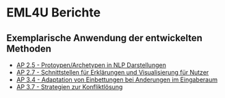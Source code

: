 # EML4U Berichte

## Exemplarische Anwendung der entwickelten Methoden

* [AP 2.5 - Protoypen/Archetypen in NLP Darstellungen](2021/AP2.5/README.md)
* [AP 2.7 - Schnittstellen für Erklärungen und Visualisierung für Nutzer](2021/AP2.7/README.md)
* [AP 3.4 - Adaptation von Einbettungen bei Anderungen im Eingaberaum](2021/AP3.4/README.md)
* [AP 3.7 - Strategien zur Konfliktlösung](2021/AP3.7/README.md)